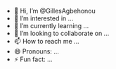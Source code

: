- 👋 Hi, I’m @GillesAgbehonou
- 👀 I’m interested in ...
- 🌱 I’m currently learning ...
- 💞️ I’m looking to collaborate on ...
- 📫 How to reach me ...
- 😄 Pronouns: ...
- ⚡ Fun fact: ...

<!---
GillesAgbehonou/GillesAgbehonou is a ✨ special ✨ repository because its `README.md` (this file) appears on your GitHub profile.
You can click the Preview link to take a look at your changes.
--->
